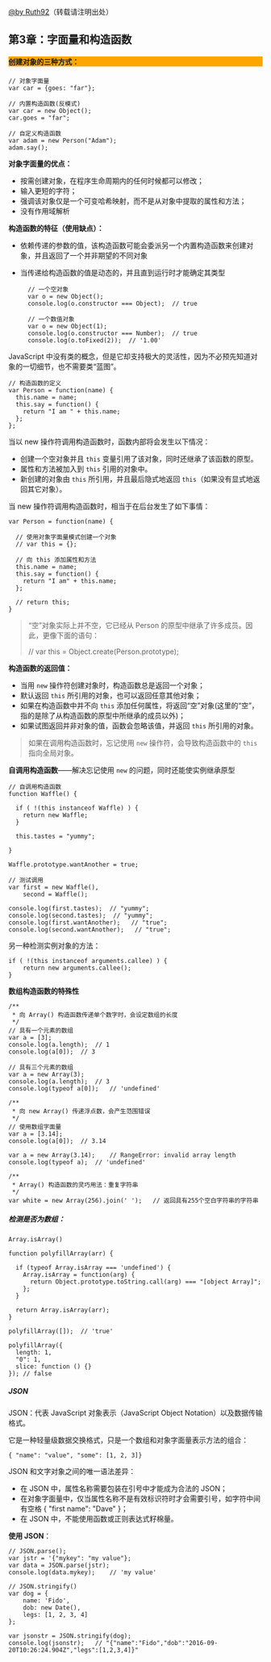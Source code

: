 [@by Ruth92](http://www.cnblogs.com/Ruth92/)（转载请注明出处）

## 第3章：字面量和构造函数

#### <p style="background:orange;">创建对象的三种方式：</p>

	// 对象字面量
	var car = {goes: "far"};

	// 内置构造函数(反模式)
	var car = new Object();
	car.goes = "far";

	// 自定义构造函数
	var adam = new Person("Adam");
	adam.say();

**对象字面量的优点：**

- 按需创建对象，在程序生命周期内的任何时候都可以修改；
- 输入更短的字符；
- 强调该对象仅是一个可变哈希映射，而不是从对象中提取的属性和方法；
- 没有作用域解析

**构造函数的特征（使用缺点）：**

- 依赖传递的参数的值，该构造函数可能会委派另一个内置构造函数来创建对象，并且返回了一个并非期望的不同对象
- 当传递给构造函数的值是动态的，并且直到运行时才能确定其类型
	
		// 一个空对象
		var o = new Object();
		console.log(o.constructor === Object);  // true
		
		// 一个数值对象
		var o = new Object(1);
		console.log(o.constructor === Number);  // true
		console.log(o.toFixed(2));  // '1.00'	

JavaScript 中没有类的概念，但是它却支持极大的灵活性，因为不必预先知道对象的一切细节，也不需要类“蓝图”。

	// 构造函数的定义
	var Person = function(name) {
	  this.name = name;
	  this.say = function() {
	    return "I am " + this.name;
	  };
	};

当以 new 操作符调用构造函数时，函数内部将会发生以下情况：

- 创建一个空对象并且 `this` 变量引用了该对象，同时还继承了该函数的原型。
- 属性和方法被加入到 `this` 引用的对象中。
- 新创建的对象由 `this` 所引用，并且最后隐式地返回 `this`（如果没有显式地返回其它对象）。

当 new 操作符调用构造函数时，相当于在后台发生了如下事情：

	var Person = function(name) {
	
	  // 使用对象字面量模式创建一个对象
	  // var this = {};
	
	  // 向 this 添加属性和方法
	  this.name = name;
	  this.say = function() {
	    return "I am" + this.name;
	  };
	
	  // return this;
	}

> “空”对象实际上并不空，它已经从 Person 的原型中继承了许多成员。因此，更像下面的语句：
>
> // var this = Object.create(Person.prototype);

**构造函数的返回值：**

- 当用 `new` 操作符创建对象时，构造函数总是返回一个对象；
- 默认返回 `this` 所引用的对象，也可以返回任意其他对象；
- 如果在构造函数中并不向 `this` 添加任何属性，将返回“空”对象(这里的“空”，指的是除了从构造函数的原型中所继承的成员以外)；
- 如果试图返回并非对象的值，函数会忽略该值，并返回 `this` 所引用的对象。

> 如果在调用构造函数时，忘记使用 `new` 操作符，会导致构造函数中的 `this` 指向全局对象。

**自调用构造函数**——解决忘记使用 `new` 的问题，同时还能使实例继承原型

	// 自调用构造函数
	function Waffle() {
	
	  if ( !(this instanceof Waffle) ) {
	    return new Waffle;
	  }
	
	  this.tastes = "yummy";
	
	}
	
	Waffle.prototype.wantAnother = true;
	
	// 测试调用
	var first = new Waffle(),
	    second = Waffle();
	
	console.log(first.tastes);  // "yummy";
	console.log(second.tastes);  // "yummy";
	console.log(first.wantAnother);   // "true";
	console.log(second.wantAnother);   // "true";

另一种检测实例对象的方法：

	if ( !(this instanceof arguments.callee) ) {
		return new arguments.callee();
	} 

**数组构造函数的特殊性**

	/**
	 * 向 Array() 构造函数传递单个数字时，会设定数组的长度
	 */
	// 具有一个元素的数组
	var a = [3];
	console.log(a.length);	// 1
	console.log(a[0]);	// 3
	
	// 具有三个元素的数组
	var a = new Array(3);
	console.log(a.length);	// 3
	console.log(typeof a[0]);	// 'undefined'

	/**
	 * 向 new Array() 传递浮点数，会产生范围错误
	 */
	// 使用数组字面量
	var a = [3.14];
	console.log(a[0]);	// 3.14

	var a = new Array(3.14);	// RangeError: invalid array length
	console.log(typeof a);	// 'undefined'
	
	/**
	 * Array() 构造函数的灵巧用法：重复字符串
	 */
	var white = new Array(256).join(' ');	// 返回具有255个空白字符串的字符串



##### 检测是否为数组：

`Array.isArray()`

	function polyfillArray(arr) {
	
	  if (typeof Array.isArray === 'undefined') {
	    Array.isArray = function(arg) {
	      return Object.prototype.toString.call(arg) === "[object Array]";
	    };
	  }
	
	  return Array.isArray(arr);
	}
	
	polyfillArray([]);  // 'true'
	
	polyfillArray({
	  length: 1,
	  "0": 1,
	  slice: function () {}
	}); // false
	
##### JSON

JSON：代表 JavaScript 对象表示（JavaScript Object Notation）以及数据传输格式。

它是一种轻量级数据交换格式，只是一个数组和对象字面量表示方法的组合：

	{ "name": "value", "some": [1, 2, 3]}
	
JSON 和文字对象之间的唯一语法差异：
- 在 JSON 中，属性名称需要包装在引号中才能成为合法的 JSON；
- 在对象字面量中，仅当属性名称不是有效标识符时才会需要引号，如字符中间有空格 { "first name": "Dave" }；
- 在 JSON 中，不能使用函数或正则表达式籽棉量。

**使用 JSON**：

	// JSON.parse();
	var jstr = '{"mykey": "my value"};
	var data = JSON.parse(jstr);
	console.log(data.mykey);	// 'my value'
	
	// JSON.stringify()
	var dog = {
		name: 'Fido',
		dob: new Date(),
		legs: [1, 2, 3, 4]
	};
	
	var jsonstr = JSON.stringify(dog);
	console.log(jsonstr);	// "{"name":"Fido","dob":"2016-09-20T10:26:24.904Z","legs":[1,2,3,4]}"
	
	
